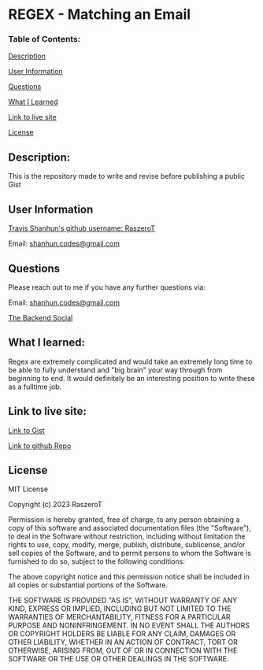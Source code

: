 # REGEX - Matching an Email

### Table of Contents:

[Description](#description)

[User Information](#user-information)

[Questions](#questions)

[What I Learned](#what-i-learned)

[Link to live site](#link-to-live-site)

[License](#license)

## Description:

This is the repository made to write and revise before publishing a public Gist 

## User Information

<a href='https://github.com/RaszeroT'> Travis Shanhun's github username: RaszeroT</a>

Email: shanhun.codes@gmail.com

## Questions

Please reach out to me if you have any further questions via:

Email: shanhun.codes@gmail.com

<a href='https://github.com/RaszeroT/Regx-Tutorial-Travis-Shanhun'>The Backend Social</a>

## What I learned:

Regex are extremely complicated and would take an extremely long time to be able to fully understand and "big brain" your way through from beginning to end. It would definitely be an interesting position to write these as a fulltime job.

## Link to live site:

<a href="https://gist.github.com/RaszeroT/3ea35329b82917bb669d617fae46e97e">Link to Gist</a>

<a href="https://github.com/raszerot/Regex-Tutorial-Travis-Shanhun">Link to github Repo</a>

## License

MIT License

Copyright (c) 2023 RaszeroT

Permission is hereby granted, free of charge, to any person obtaining a copy
of this software and associated documentation files (the "Software"), to deal
in the Software without restriction, including without limitation the rights
to use, copy, modify, merge, publish, distribute, sublicense, and/or sell
copies of the Software, and to permit persons to whom the Software is
furnished to do so, subject to the following conditions:

The above copyright notice and this permission notice shall be included in all
copies or substantial portions of the Software.

THE SOFTWARE IS PROVIDED "AS IS", WITHOUT WARRANTY OF ANY KIND, EXPRESS OR
IMPLIED, INCLUDING BUT NOT LIMITED TO THE WARRANTIES OF MERCHANTABILITY,
FITNESS FOR A PARTICULAR PURPOSE AND NONINFRINGEMENT. IN NO EVENT SHALL THE
AUTHORS OR COPYRIGHT HOLDERS BE LIABLE FOR ANY CLAIM, DAMAGES OR OTHER
LIABILITY, WHETHER IN AN ACTION OF CONTRACT, TORT OR OTHERWISE, ARISING FROM,
OUT OF OR IN CONNECTION WITH THE SOFTWARE OR THE USE OR OTHER DEALINGS IN THE
SOFTWARE.
